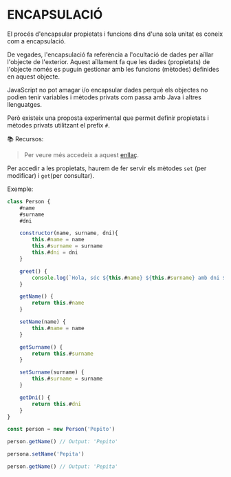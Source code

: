 # ENCAPSULACIÓ

El procés d'encapsular propietats i funcions dins d'una sola unitat es coneix com a encapsulació.

De vegades, l'encapsulació fa referència a l'ocultació de dades per aïllar l'objecte de l'exterior. Aquest aïllament fa que les dades (propietats) de l'objecte només es puguin gestionar amb les funcions (mètodes) definides en aquest objecte.

JavaScript no pot amagar i/o encapsular dades perquè els objectes no podien tenir variables i mètodes privats com passa amb Java i altres llenguatges.

Però existeix una proposta experimental que permet definir propietats i mètodes privats utilitzant el prefix ```#```.

📚 Recursos:
>Per veure més accedeix a aquest [enllaç](https://developer.mozilla.org/es/docs/Web/JavaScript/Reference/Classes/Private_class_fields).

Per accedir a les propietats, haurem de fer servir els mètodes ```set``` (per modificar) i ```get```(per consultar).

Exemple:

```js
class Person {
    #name
    #surname
    #dni

    constructor(name, surname, dni){
        this.#name = name
        this.#surname = surname
        this.#dni = dni
    }

    greet() {
        console.log(`Hola, sóc ${this.#name} ${this.#surname} amb dni ${this.#dni}.`)
    }

    getName() {
        return this.#name
    }

    setName(name) {
        this.#name = name
    }

    getSurname() {
        return this.#surname
    }

    setSurname(surname) {
        this.#surname = surname
    }

    getDni() {
        return this.#dni
    }
}

const person = new Person('Pepito')

person.getName() // Output: 'Pepito'

persona.setName('Pepita')

person.getName() // Output: 'Pepita'
```
